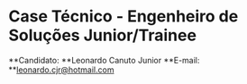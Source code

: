 # Case Técnico - Engenheiro de Soluções Junior/Trainee
**Candidato: **Leonardo Canuto Junior
**E-mail: **leonardo.cjr@hotmail.com
